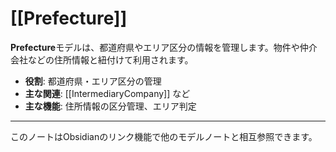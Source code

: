 # [[Prefecture]]

**Prefecture**モデルは、都道府県やエリア区分の情報を管理します。物件や仲介会社などの住所情報と紐付けて利用されます。

- **役割**: 都道府県・エリア区分の管理
- **主な関連**: [[IntermediaryCompany]] など
- **主な機能**: 住所情報の区分管理、エリア判定

---

このノートはObsidianのリンク機能で他のモデルノートと相互参照できます。 